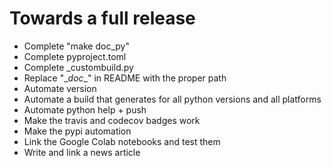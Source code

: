 # Towards a full release

  * Complete "make doc_py"
  * Complete pyproject.toml
  * Complete _custombuild.py
  * Replace "\__doc__" in README with the proper path
  * Automate version
  * Automate a build that generates for all python versions and all platforms
  * Automate python help + push
  * Make the travis and codecov badges work
  * Make the pypi automation
  * Link the Google Colab notebooks and test them
  * Write and link a news article
